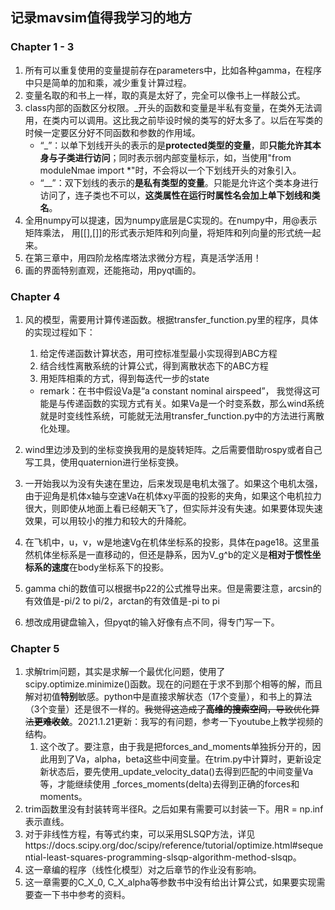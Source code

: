 ## 记录mavsim值得我学习的地方

### Chapter 1 - 3

1. 所有可以重复使用的变量提前存在parameters中，比如各种gamma，在程序中只是简单的加和乘，减少重复计算过程。
2. 变量名取的和书上一样，取的真是太好了，完全可以像书上一样敲公式。
3. class内部的函数区分权限。_开头的函数和变量是半私有变量，在类外无法调用，在类内可以调用。这比我之前毕设时候的类写的好太多了。以后在写类的时候一定要区分好不同函数和参数的作用域。
   - “_”：以单下划线开头的表示的是**protected类型的变量**，即**只能允许其本身与子类进行访问**；同时表示弱内部变量标示，如，当使用"from moduleNmae import *"时，不会将以一个下划线开头的对象引入。
   - “__”：双下划线的表示的**是私有类型的变量**。只能是允许这个类本身进行访问了，连子类也不可以，**这类属性在运行时属性名会加上单下划线和类名**。
4. 全用numpy可以提速，因为numpy底层是C实现的。在numpy中，用@表示矩阵乘法， 用[[],[]]的形式表示矩阵和列向量，将矩阵和列向量的形式统一起来。
5. 在第三章中，用四阶龙格库塔法求微分方程，真是活学活用！
6. 画的界面特别直观，还能拖动，用pyqt画的。

### Chapter 4
1. 风的模型，需要用计算传递函数。根据transfer_function.py里的程序，具体的实现过程如下：

   1. 给定传递函数计算状态，用可控标准型最小实现得到ABC方程
   2. 结合线性离散系统的计算公式，得到离散状态下的ABC方程
   3. 用矩阵相乘的方式，得到每迭代一步的state

   - remark：在书中假设Va是“a constant nominal airspeed”， 我觉得这可能是与传递函数的实现方式有关。如果Va是一个时变系数，那么wind系统就是时变线性系统，可能就无法用transfer_function.py中的方法进行离散化处理。

2. wind里边涉及到的坐标变换我用的是旋转矩阵。之后需要借助rospy或者自己写工具，使用quaternion进行坐标变换。

3. 一开始我以为没有失速在里边，后来发现是电机太强了。如果这个电机太强，由于迎角是机体x轴与空速Va在机体xy平面的投影的夹角，如果这个电机拉力很大，则即使从地面上看已经朝天飞了，但实际并没有失速。如果要体现失速效果，可以用较小的推力和较大的升降舵。

4. 在飞机中，u，v，w是地速Vg在机体坐标系的投影，具体在page18。这里虽然机体坐标系是一直移动的，但还是静系，因为V_g^b的定义是**相对于惯性坐标系的速度**在body坐标系下的投影。

5. gamma chi的数值可以根据书p22的公式推导出来。但是需要注意，arcsin的有效值是-pi/2 to pi/2，arctan的有效值是-pi to pi

6. 想改成用键盘输入，但pyqt的输入好像有点不同，得专门写一下。

### Chapter 5

1. 求解trim问题，其实是求解一个最优化问题，使用了scipy.optimize.minimize()函数。现在的问题在于求不到那个相等的解，而且解对初值**特别**敏感。python中是直接求解状态（17个变量），和书上的算法（3个变量）还是很不一样的。~~我觉得这造成了**高维的搜索空间**，导致优化算法**更难收敛**~~。2021.1.21更新：我写的有问题，参考一下youtube上教学视频的结构。
   1. 这个改了。要注意，由于我是把forces_and_moments单独拆分开的，因此用到了Va，alpha，beta这些中间变量。在trim.py中计算时，更新设定新状态后，要先使用_update_velocity_data()去得到匹配的中间变量Va等，才能继续使用 _forces_moments(delta)去得到正确的forces和moments。
2. trim函数里没有封装转弯半径R。之后如果有需要可以封装一下。用R = np.inf表示直线。
3. 对于非线性方程，有等式约束，可以采用SLSQP方法，详见https://docs.scipy.org/doc/scipy/reference/tutorial/optimize.html#sequential-least-squares-programming-slsqp-algorithm-method-slsqp。
4. 这一章编的程序（线性化模型）对之后章节的作业没有影响。
5. 这一章需要的C_X_0, C_X_alpha等参数书中没有给出计算公式，如果要实现需要查一下书中参考的资料。

